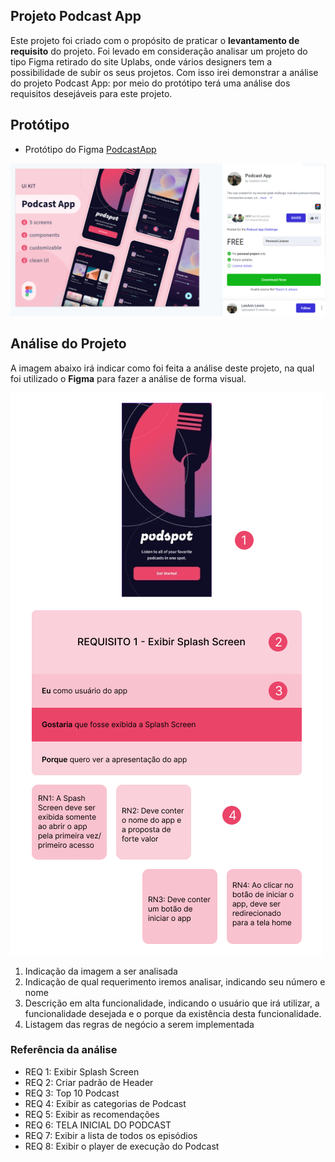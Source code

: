 ## Projeto Podcast App

Este projeto foi criado com o propósito de praticar o **levantamento de requisito** do projeto. Foi levado em consideração analisar um projeto do tipo Figma retirado do site Uplabs, onde vários designers tem a possibilidade de subir os seus projetos. Com isso irei demonstrar a análise do projeto Podcast App: por meio do protótipo terá uma análise dos requisitos desejáveis para este projeto.

## Protótipo

- Protótipo do Figma [PodcastApp](https://www.figma.com/design/ECIzSfAWHcPJSi3HxkKdUr/PodcastAppChallenge?m=auto&t=WBSxPDFw8EJ0oCFy-1)

![Referência Protótipo](podcast-app/img/uplabs.png)

## Análise do Projeto

A imagem abaixo irá indicar como foi feita a análise deste projeto, na qual foi utilizado o **Figma** para fazer a análise de forma visual.

![Referência da análise](podcast-app/img/requisito1.png)

1. Indicação da imagem a ser analisada
2. Indicação de qual requerimento iremos analisar, indicando seu número e nome
3. Descrição em alta funcionalidade, indicando o usuário que irá utilizar, a funcionalidade desejada e o porque da existência desta funcionalidade.
4. Listagem das regras de negócio a serem implementada

### Referência da análise

- REQ 1: Exibir Splash Screen
- REQ 2: Criar padrão de Header
- REQ 3: Top 10 Podcast
- REQ 4: Exibir as categorias de Podcast
- REQ 5: Exibir as recomendações
- REQ 6: TELA INICIAL DO PODCAST
- REQ 7: Exibir a lista de todos os episódios
- REQ 8: Exibir o player de execução do Podcast
